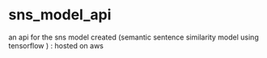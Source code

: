 # sns_model_api
an api for the sns model created (semantic sentence similarity model using tensorflow ) : hosted on aws

